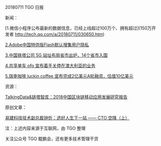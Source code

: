 20180711 TGO 日报

新闻：

[1.微信小程序公布最新的数据信息，已经上线超过100万个、拥有超过](150万开发者
http://tech.qq.com/a/20180711/030650.htm)

[2.Adobe中国特供版Flash默认搜集用户隐私](
https://www.pingwest.com/w/174719)

[3.中国铁塔公司 5G 站址布局省市出炉，14个省市入围](
http://www.telworld.com.cn/show-list-25924)

[4.共享单车 ofo 宣布着手关停在澳大利亚的业务](
http://tech.qq.com/a/20180711/019656.htm)

[5.瑞幸咖啡 luckin coffee 宣布完成2亿美元A轮融资，估值10亿美元](
http://tech.qq.com/a/20180711/022601.htm)

资源：

[TalkingData&链塔智库：2018中国区块链移动应用发展研究报告](
http://blog.talkingdata.com/?p=6002)

原创文章：

[易建科技技术副总裁钟忻：选好人生下一站 —— CTO 空降（上）](
https://mp.weixin.qq.com/s/sPpQOmcm-YVPCMgbiv-FPw)

注：上述内容来源于互联网，由 TGO 整理

关注公众号 TGO 鲲鹏会，还有更多技术管理干货
